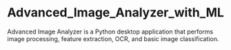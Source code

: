 # Advanced_Image_Analyzer_with_ML
Advanced Image Analyzer is a Python desktop application that performs image processing, feature extraction, OCR, and basic image classification.
